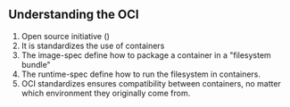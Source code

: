 ## Understanding the OCI  
1. Open source initiative  ()
1. It is standardizes the use of containers  
1. The image-spec define how to package a container in a "filesystem bundle"  
1. The runtime-spec define how to run the filesystem in containers.  
1. OCI standardizes ensures compatibility between containers, no matter which environment they originally come from.  
